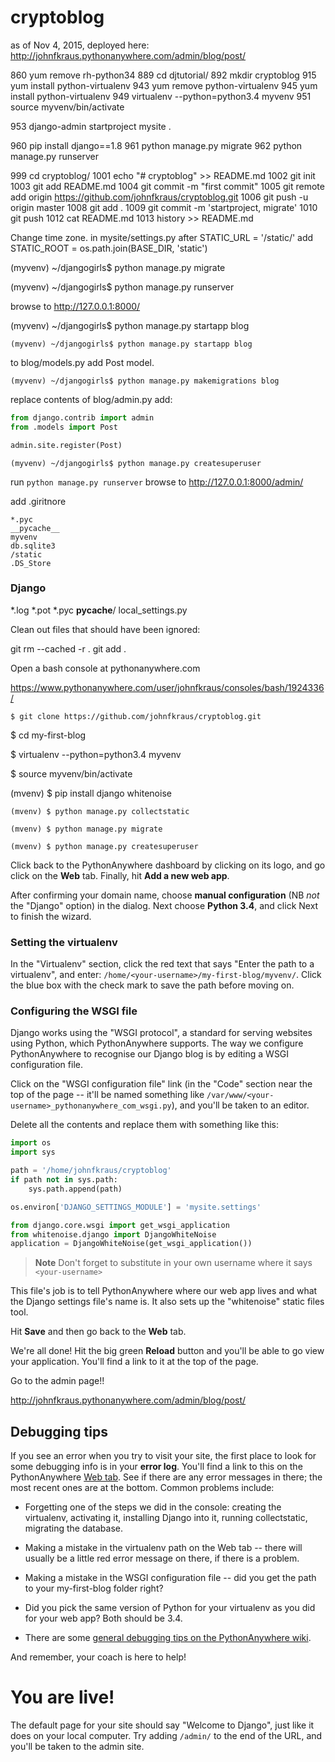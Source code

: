 # cryptoblog

as of Nov 4, 2015, deployed here: http://johnfkraus.pythonanywhere.com/admin/blog/post/


  860  yum remove rh-python34
  889  cd djtutorial/
  892  mkdir cryptoblog
  915  yum install python-virtualenv
  943  yum remove python-virtualenv
  945  yum install python-virtualenv
  949  virtualenv --python=python3.4 myvenv
  951  source myvenv/bin/activate

  953  django-admin startproject mysite .

  960  pip install django==1.8
  961  python manage.py migrate
  962  python manage.py runserver 

  999  cd cryptoblog/
 1001  echo "# cryptoblog" >> README.md
 1002  git init
 1003  git add README.md
 1004  git commit -m "first commit"
 1005  git remote add origin https://github.com/johnfkraus/cryptoblog.git
 1006  git push -u origin master
 1008  git add .
 1009  git commit -m 'startproject, migrate'
 1010  git push
 1012  cat README.md 
 1013  history >> README.md 

Change time zone.
in mysite/settings.py after
STATIC_URL = '/static/'
add
STATIC_ROOT = os.path.join(BASE_DIR, 'static')

(myvenv) ~/djangogirls$ python manage.py migrate

(myvenv) ~/djangogirls$ python manage.py runserver

browse to http://127.0.0.1:8000/

(myvenv) ~/djangogirls$ python manage.py startapp blog

    (myvenv) ~/djangogirls$ python manage.py startapp blog

to blog/models.py add Post model.

    (myvenv) ~/djangogirls$ python manage.py makemigrations blog

replace contents of blog/admin.py add:

```python
from django.contrib import admin
from .models import Post

admin.site.register(Post)
```
    (myvenv) ~/djangogirls$ python manage.py createsuperuser

run `python manage.py runserver` 
browse to  http://127.0.0.1:8000/admin/

add .giritnore
```
*.pyc
__pycache__
myvenv
db.sqlite3
/static
.DS_Store
```

### Django ###
*.log
*.pot
*.pyc
__pycache__/
local_settings.py

Clean out files that should have been ignored:

git rm --cached -r .
git add .

Open a bash console at pythonanywhere.com

https://www.pythonanywhere.com/user/johnfkraus/consoles/bash/1924336/

    $ git clone https://github.com/johnfkraus/cryptoblog.git

$ cd my-first-blog

$ virtualenv --python=python3.4 myvenv

$ source myvenv/bin/activate

(mvenv) $  pip install django whitenoise


    (mvenv) $ python manage.py collectstatic

    (mvenv) $ python manage.py migrate

    (mvenv) $ python manage.py createsuperuser

Click back to the PythonAnywhere dashboard by clicking on its logo, and go click on the **Web** tab. Finally, hit **Add a new web app**.

After confirming your domain name, choose **manual configuration** (NB *not* the "Django" option) in the dialog. Next choose **Python 3.4**, and click Next to finish the wizard.

### Setting the virtualenv

In the "Virtualenv" section, click the red text that says "Enter the path to a virtualenv", and enter:  `/home/<your-username>/my-first-blog/myvenv/`. Click the blue box with the check mark to save the path before moving on.

### Configuring the WSGI file

Django works using the "WSGI protocol", a standard for serving websites using Python, which PythonAnywhere supports. The way we configure PythonAnywhere to recognise our Django blog is by editing a WSGI configuration file.

Click on the "WSGI configuration file" link (in the "Code" section near the top of the page -- it'll be named something like `/var/www/<your-username>_pythonanywhere_com_wsgi.py`), and you'll be taken to an editor.

Delete all the contents and replace them with something like this:

```python
import os
import sys

path = '/home/johnfkraus/cryptoblog'
if path not in sys.path:
    sys.path.append(path)

os.environ['DJANGO_SETTINGS_MODULE'] = 'mysite.settings'

from django.core.wsgi import get_wsgi_application
from whitenoise.django import DjangoWhiteNoise
application = DjangoWhiteNoise(get_wsgi_application())
```

> **Note** Don't forget to substitute in your own username where it says `<your-username>`

This file's job is to tell PythonAnywhere where our web app lives and what the Django settings file's name is. It also sets up the "whitenoise" static files tool.

Hit **Save** and then go back to the **Web** tab.

We're all done! Hit the big green **Reload** button and you'll be able to go view your application. You'll find a link to it at the top of the page.

Go to the admin page!!

  http://johnfkraus.pythonanywhere.com/admin/blog/post/

## Debugging tips

If you see an error when you try to visit your site, the first place to look for some debugging info is in your **error log**. You'll find a link to this on the PythonAnywhere [Web tab](https://www.pythonanywhere.com/web_app_setup/). See if there are any error messages in there; the most recent ones are at the bottom. Common problems include:

- Forgetting one of the steps we did in the console: creating the virtualenv, activating it, installing Django into it, running collectstatic, migrating the database.

- Making a mistake in the virtualenv path on the Web tab -- there will usually be a little red error message on there, if there is a problem.

- Making a mistake in the WSGI configuration file -- did you get the path to your my-first-blog folder right?

- Did you pick the same version of Python for your virtualenv as you did for your web app? Both should be 3.4.

- There are some [general debugging tips on the PythonAnywhere wiki](https://www.pythonanywhere.com/wiki/DebuggingImportError).

And remember, your coach is here to help!

# You are live!

The default page for your site should say "Welcome to Django", just like it does on your local computer. Try adding `/admin/` to the end of the URL, and you'll be taken to the admin site. 



